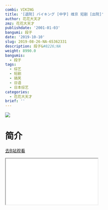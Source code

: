```yaml
---
combi: VIKING
title: '[退院] バイキング [中字] 维京 短剧 [出院]'
author: 花花大天才
zmz: 花花大天才
publishdate: '2001-01-03'
bangumi: 段子
date: '2019-10-10'
slug: 2019-08-26-NA-65362331
description: 段子&#8226;NA
weight: 8990.0
bangumis:
  - 段子
tags:
  - 综艺
  - 短剧
  - 搞笑
  - 日语
  - 日本综艺
categories:
  - 花花大天才
brief: ''
---
```

![](https://raw.githubusercontent.com/tcgriffith/owaraisite/master/static/tmpimg/f95971a4ca62ea774f273a4bfe87293c043bde4b.jpg.480.jpg)
# 简介  
  

[去B站观看](https://www.bilibili.com/video/av65362331/)
<div class ="resp-container"><iframe class="testiframe" src="//player.bilibili.com/player.html?aid=65362331"", scrolling="no", allowfullscreen="true" > </iframe></div> 

